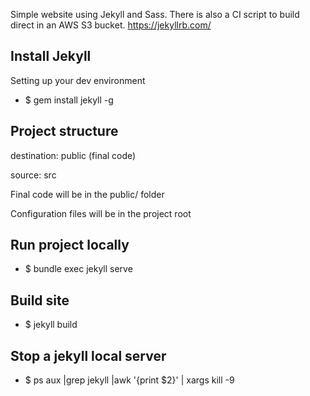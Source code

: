 Simple website using Jekyll and Sass. There is also a CI script to build direct in an AWS S3 bucket. 
https://jekyllrb.com/

## Install Jekyll 
Setting up your dev environment
- $ gem install jekyll -g

## Project structure
destination: public (final code)

source: src

Final code will be in the public/ folder

Configuration files will be in the project root

## Run project locally
- $ bundle exec jekyll serve

## Build site
- $ jekyll build

## Stop a jekyll local server
- $ ps aux |grep jekyll |awk '{print $2}' | xargs kill -9